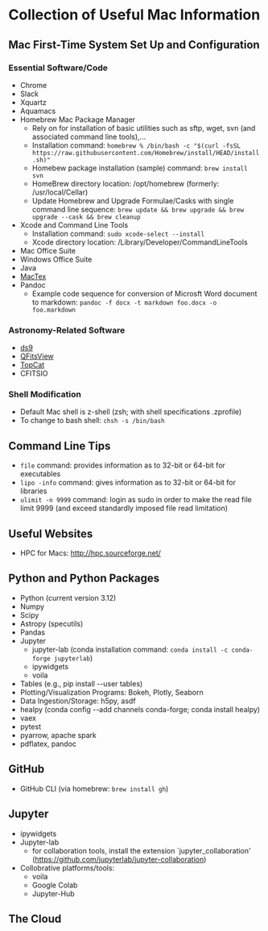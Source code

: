 # Collection of Useful Mac Information

## Mac First-Time System Set Up and Configuration
### Essential Software/Code 
- Chrome
- Slack
- Xquartz
- Aquamacs
- Homebrew Mac Package Manager
   - Rely on for installation of basic utilities such as sftp, wget, svn (and associated command line tools),...
   - Installation command: `homebrew % /bin/bash -c "$(curl -fsSL https://raw.githubusercontent.com/Homebrew/install/HEAD/install.sh)"`
   - Homebew package installation (sample) command: `brew install svn`
   - HomeBrew directory location: /opt/homebrew (formerly: /usr/local/Cellar)
   - Update Homebrew and Upgrade Formulae/Casks with single command line sequence: `brew update && brew upgrade && brew upgrade --cask && brew cleanup` 
- Xcode and Command Line Tools
  - Installation command: `sudo xcode-select --install`
  - Xcode directory location: /Library/Developer/CommandLineTools
- Mac Office Suite
- Windows Office Suite
- Java
- [MacTex](https://tug.org/mactex/mactex-download.html)
- Pandoc
  - Example code sequence for conversion of Microsft Word document to markdown: `pandoc -f docx -t markdown foo.docx -o foo.markdown` 
  
### Astronomy-Related Software
- [ds9](https://sites.google.com/cfa.harvard.edu/saoimageds9)
- [QFitsView](https://www.mpe.mpg.de/~ott/QFitsView/)
- [TopCat](https://www.star.bris.ac.uk/~mbt/topcat/)
- CFITSIO
   
### Shell Modification 
- Default Mac shell is z-shell (zsh; with shell specifications .zprofile)
- To change to bash shell: `chsh -s /bin/bash`

## Command Line Tips  
- `file` command: provides information as to 32-bit or 64-bit for executables  
- `lipo -info` command: gives information as to 32-bit or 64-bit for libraries  
- `ulimit -n 9999` command: login as sudo in order to make the read file limit 9999 (and exceed standardly imposed file read limitation)

## Useful Websites
- HPC for Macs: http://hpc.sourceforge.net/

## Python and Python Packages
- Python (current version 3.12)
- Numpy
- Scipy
- Astropy (specutils)
- Pandas
- Jupyter
  - jupyter-lab (conda installation command: `conda install -c conda-forge jupyterlab`)
  - ipywidgets
  - voila
- Tables (e.g., pip install --user tables)
- Plotting/Visualization Programs: Bokeh, Plotly, Seaborn
- Data Ingestion/Storage: h5py, asdf
- healpy (conda config --add channels conda-forge; conda install healpy)
- vaex
- pytest
- pyarrow, apache spark
- pdflatex, pandoc

## GitHub
- GitHub CLI (via homebrew: `brew install gh`)

## Jupyter  
- ipywidgets
- Jupyter-lab
  - for collaboration tools, install the extension `jupyter_collaboration' (https://github.com/jupyterlab/jupyter-collaboration)
- Collobrative platforms/tools:
   - voila
   - Google Colab
   - Jupyter-Hub
     
## The Cloud

